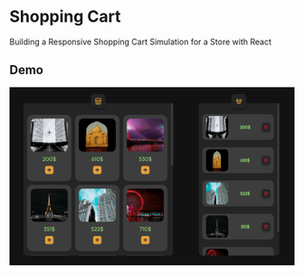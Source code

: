 
# Shopping Cart

Building a Responsive Shopping Cart Simulation for a Store with React

## Demo

![Project Demo](https://github.com/Sadegh-AT/cart-react/blob/main/preview.png?raw=true)